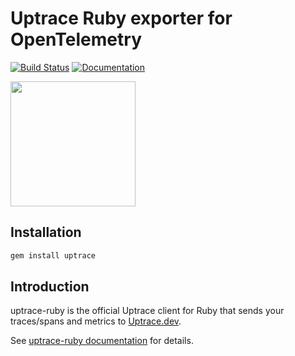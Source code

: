 # Uptrace Ruby exporter for OpenTelemetry

[![Build Status](https://travis-ci.org/uptrace/uptrace-ruby.svg?branch=master)](https://travis-ci.org/uptrace/uptrace-ruby)
[![Documentation](https://img.shields.io/badge/uptrace-documentation-informational)](https://docs.uptrace.dev/ruby/)

<a href="https://docs.uptrace.dev/ruby/">
  <img src="https://docs.uptrace.dev/devicons/ruby-original.svg" height="200px" />
</a>

## Installation

```bash
gem install uptrace
```

## Introduction

uptrace-ruby is the official Uptrace client for Ruby that sends your traces/spans and metrics to
[Uptrace.dev](https://uptrace.dev).

See [uptrace-ruby documentation](https://docs.uptrace.dev/ruby/) for details.
